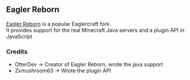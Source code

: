 ## Eagler Reborn

[Eagler Reborn](https://eaglerreborn.github.io) is a popular Eaglercraft fork.  
It provides support for the real Minecraft Java servers and a plugin API in JavaScript

### Credits
- OtterDev -> Creator of Eagler Reborn, wrote the java support
- Zxmushroom63 -> Wrote the plugin API